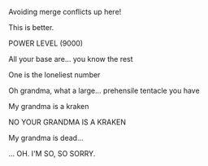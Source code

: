 Avoiding merge conflicts up here!

This is better.

POWER LEVEL (9000)

All your base are... you know the rest

One is the loneliest number

Oh grandma, what a large... prehensile tentacle you have

My grandma is a kraken

NO YOUR GRANDMA IS A KRAKEN

My grandma is dead...

... OH. I'M SO, SO SORRY.
